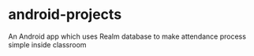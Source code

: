 # android-projects
An Android app which uses Realm database to make attendance process simple inside classroom
